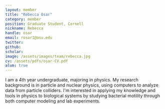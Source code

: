 ```yaml
---
layout: member
title: "Rebecca Osar"
category: member 
position: Graduate Student, Cornell
nickname: Rebecca
handle: osar
email: rosar1@asu.edu
twitter: 
github: 
scholar: 
image: /assets/images/team/rebecca.jpg
cv: /assets/pdfs/osar-CV.pdf
alum: true
---
```


I am a 4th year undergraduate, majoring in physics. My research background is in particle and nuclear physics, using computers to analyze data from particle colliders. I'm interested in applying my knowledge and tools in physics to biological systems by studying bacterial motility through both computer modeling and lab experiments.